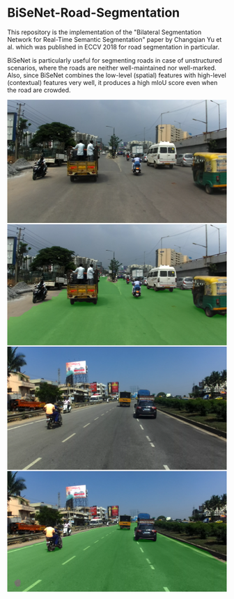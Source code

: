 # BiSeNet-Road-Segmentation
This repository is the implementation of the "Bilateral Segmentation Network for Real-Time Semantic Segmentation" paper by Changqian Yu et al. which was published in ECCV 2018 for road segmentation in particular.

BiSeNet is particularly useful for segmenting roads in case of unstructured scenarios, where the roads are neither well-maintained nor well-marked. Also, since BiSeNet combines the low-level (spatial) features with high-level (contextual) features very well, it produces a high mIoU score even when the road are crowded.

![Original Image](/images/898955_leftImg8bit.png)
![Segmented Image](/images/898955_leftImg8bit_mask.png)
![Original Image](/images/996177_leftImg8bit.png)
![Segmented Image](/images/996177_leftImg8bit_mask.png)
